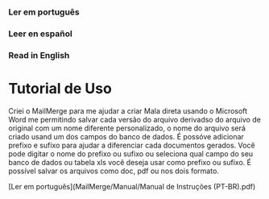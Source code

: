 ### Ler em português
### Leer en español
### Read in English

# Tutorial de Uso

Criei o MailMerge para me ajudar a criar Mala direta usando o Microsoft Word me permitindo salvar cada versão do arquivo derivadso do arquivo de original com um nome diferente personalizado, o nome do arquivo será criado usand um dos campos do banco de dados.
É possóve adicionar prefixo e sufixo para ajudar a diferenciar cada documentos gerados.
Você pode digitar o nome do prefixo ou sufixo ou seleciona qual campo do seu banco de dados ou tabela xls você deseja usar como prefixo ou sufixo.
É possível salvar os arquivos como doc, pdf ou nos dois formato.

[Ler em português](MailMerge/Manual/Manual de Instruções (PT-BR).pdf)

<!-- [![CLIQUE PARA ASSISTIR UM TUTORIAL EM VÍDEO](https://img.youtube.com/vi/THkmhgI-opU/0.jpg)](https://www.youtube.com/watch?v=THkmhgI-opU) -->
